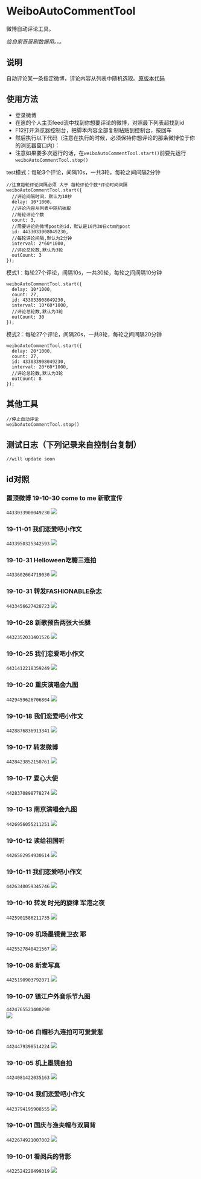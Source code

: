 # WeiboAutoCommentTool

微博自动评论工具。

*给自家哥哥刷数据用。。。*

## 说明
自动评论某一条指定微博，评论内容从列表中随机选取。[原版本代码](https://github.com/mrhuo/WeiboAutoCommentTool)

## 使用方法

* 登录微博
* 在崽的个人主页feed流中找到你想要评论的微博，对照最下列表超找到id
* F12打开浏览器控制台，把脚本内容全部复制粘贴到控制台，按回车
* 然后执行以下代码（注意在执行的时候，必须保持你想评论的那条微博位于你的浏览器窗口内）：
* 注意如果要多次运行的话，在`weiboAutoCommentTool.start()`前要先运行`weiboAutoCommentTool.stop()`

test模式：每轮3个评论，间隔10s，一共3轮，每轮之间间隔2分钟
```
//注意每轮评论间隔必须 大于 每轮评论个数*评论时间间隔
weiboAutoCommentTool.start({
  //评论间隔时间，默认为10秒
  delay: 10*1000,
  //评论内容从列表中随机抽取
  //每轮评论个数
  count: 3,
  //需要评论的微博post的id，默认是10月30日ctm的post
  id: 4433033908049230,
  //每轮评论间隔,默认为2分钟
  interval: 2*60*1000,
  //评论总轮数,默认为3轮
  outCount: 3
});
```

模式1：每轮27个评论，间隔10s，一共30轮，每轮之间间隔10分钟
```
weiboAutoCommentTool.start({
  delay: 10*1000,
  count: 27,
  id: 433033908049230,
  interval: 10*60*1000,
  //评论总轮数,默认为3轮
  outCount: 30
});
```

模式2：每轮27个评论，间隔20s，一共8轮，每轮之间间隔20分钟
```
weiboAutoCommentTool.start({
  delay: 20*1000,
  count: 27,
  id: 433033908049230,
  interval: 20*60*1000,
  //评论总轮数,默认为3轮
  outCount: 8
});
```

## 其他工具
```
//停止自动评论
weiboAutoCommentTool.stop()
```

## 测试日志（下列记录来自控制台复制）
```
//will update soon
```

## id对照

### 置顶微博 19-10-30 come to me 新歌宣传
`4433033908049230`
![](/PostScreenShot/191030.jpg)

### 19-11-01 我们恋爱吧小作文
`4433950325342593`
![](/PostScreenShot/191101.jpg)

### 19-10-31 Helloween吃糖三连拍
`4433602664719030`
![](/PostScreenShot/191031-2.jpg)

### 19-10-31 转发FASHIONABLE杂志
`4433456627428723`
![](/PostScreenShot/191031-1.jpg)

### 19-10-28 新歌预告两张大长腿
`4432352031401526`
![](/PostScreenShot/191028.jpg)

### 19-10-25 我们恋爱吧小作文
`4431412218359249`
![](/PostScreenShot/191025.jpg)

### 19-10-20 重庆演唱会九图
`4429459626706804`
![](/PostScreenShot/191020.jpg)

### 19-10-18 我们恋爱吧小作文
`4428876836913341`
![](/PostScreenShot/191018.jpg)

### 19-10-17 转发微博
`4428423852150761`
![](/PostScreenShot/191017.jpg)

### 19-10-17 爱心大使
`4428370898778274`
![](/PostScreenShot/191017-1.jpg)

### 19-10-13 南京演唱会九图
`4426956055211251`
![](/PostScreenShot/191013.jpg)

### 19-10-12 读给祖国听
`4426582954930614`
![](/PostScreenShot/191012.jpg)

### 19-10-11 我们恋爱吧小作文
`4426340059345746`
![](/PostScreenShot/191011.jpg)

### 19-10-10 转发 时光的旋律 军港之夜
`4425901586211735`
![](/PostScreenShot/191010.jpg)

### 19-10-09 机场墨镜黄卫衣 耶
`4425527848421567`
![](/PostScreenShot/191009.jpg)

### 19-10-08 新麦写真
`4425190903792071`
![](/PostScreenShot/191008.jpg)

### 19-10-07 镇江户外音乐节九图
`4424765521400290`  
![](/PostScreenShot/191007.jpg)

### 19-10-06 白帽衫九连拍可可爱爱惹
`4424479398514224`
![](/PostScreenShot/191006.jpg)

### 19-10-05 机上墨镜自拍
`4424081422035163`
![](/PostScreenShot/191005.jpg)

### 19-10-04 我们恋爱吧小作文
`4423794195908555`
![](/PostScreenShot/191004.jpg)

### 19-10-01 国庆与渔夫帽与双肩背
`4422674921007002`
![](/PostScreenShot/191001-2.jpg)

### 19-10-01 看阅兵的背影
`4422524228499319`
![](/PostScreenShot/191001-1.jpg)
